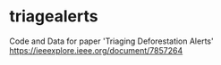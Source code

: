 # triagealerts
Code and Data for paper 'Triaging Deforestation Alerts'
https://ieeexplore.ieee.org/document/7857264
